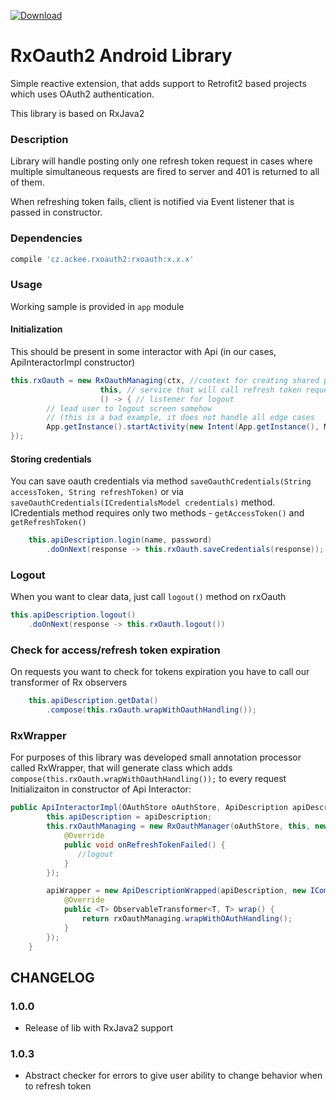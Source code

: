 [ ![Download](https://api.bintray.com/packages/ackeecz/rxoauth2/rxoauth/images/download.svg) ](https://bintray.com/ackeecz/rxoauth2/rxoauth/_latestVersion)

# RxOauth2 Android Library

Simple reactive extension, that adds support to Retrofit2 based projects which uses OAuth2 authentication. 

This library is based on RxJava2

### Description
Library will handle posting only one refresh token request in cases where multiple simultaneous requests are fired to server and 401 is returned to all of them.

When refreshing token fails, client is notified via Event listener that is passed in constructor. 

### Dependencies
```groovy
compile 'cz.ackee.rxoauth2:rxoauth:x.x.x'

```

### Usage
Working sample is provided in `app` module
#### Initialization
This should be present in some interactor with Api (in our cases, ApiInteractorImpl constructor)
```java
this.rxOauth = new RxOauthManaging(ctx, //context for creating shared preferneces with oauth info
                    this, // service that will call refresh token request
                    () -> { // listener for logout
        // lead user to logout screen somehow
        // (this is a bad example, it does not handle all edge cases
        App.getInstance().startActivity(new Intent(App.getInstance(), MainActivity.class).addFlags(Intent.FLAG_ACTIVITY_NEW_TASK));
});
```
#### Storing credentials
You can save oauth credentials via method `saveOauthCredentials(String accessToken, String refreshToken)` or via `saveOauthCredentials(ICredentialsModel credentials)` method. ICredentials method requires only two methods - `getAccessToken()` and `getRefreshToken()`
```java
    this.apiDescription.login(name, password)
        .doOnNext(response -> this.rxOauth.saveCredentials(response));
```
### Logout
When you want to clear data, just call `logout()` method on rxOauth
```java
this.apiDescription.logout()
    .doOnNext(response -> this.rxOauth.logout())
```

### Check for access/refresh token expiration
On requests you want to check for tokens expiration you have to call our transformer of Rx observers
```java
    this.apiDescription.getData()
        .compose(this.rxOauth.wrapWithOauthHandling());
```

### RxWrapper
For purposes of this library was developed small annotation processor called RxWrapper, that will generate class which adds `compose(this.rxOauth.wrapWithOauthHandling());` to every request
Initializaiton in constructor of Api Interactor:
```java
public ApiInteractorImpl(OAuthStore oAuthStore, ApiDescription apiDescription) {
        this.apiDescription = apiDescription;
        this.rxOauthManaging = new RxOauthManager(oAuthStore, this, new IOauthEventListener() {
            @Override
            public void onRefreshTokenFailed() {
               //logout
            }
        });

        apiWrapper = new ApiDescriptionWrapped(apiDescription, new IComposeWrapper() {
            @Override
            public <T> ObservableTransformer<T, T> wrap() {
                return rxOauthManaging.wrapWithOAuthHandling();
            }
        });
    }
```


## CHANGELOG
### 1.0.0
- Release of lib with RxJava2 support
### 1.0.3
- Abstract checker for errors to give user ability to change behavior when to refresh token
